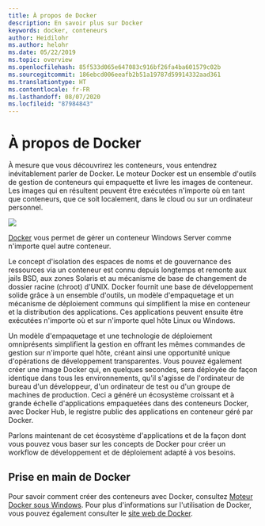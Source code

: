 ```yaml
---
title: À propos de Docker
description: En savoir plus sur Docker
keywords: docker, conteneurs
author: Heidilohr
ms.author: helohr
ms.date: 05/22/2019
ms.topic: overview
ms.openlocfilehash: 85f533d065e647083c916bf26fa4ba601579c02b
ms.sourcegitcommit: 186ebcd006eeafb2b51a19787d59914332aad361
ms.translationtype: HT
ms.contentlocale: fr-FR
ms.lasthandoff: 08/07/2020
ms.locfileid: "87984843"
---
```

# <a name="about-docker"></a>À propos de Docker

À mesure que vous découvrirez les conteneurs, vous entendrez inévitablement parler de Docker. Le moteur Docker est un ensemble d'outils de gestion de conteneurs qui empaquette et livre les images de conteneur. Les images qui en résultent peuvent être exécutées n'importe où en tant que conteneurs, que ce soit localement, dans le cloud ou sur un ordinateur personnel.

![](media/docker.png)

[Docker](https://www.docker.com) vous permet de gérer un conteneur Windows Server comme n'importe quel autre conteneur.

Le concept d'isolation des espaces de noms et de gouvernance des ressources via un conteneur est connu depuis longtemps et remonte aux jails BSD, aux zones Solaris et au mécanisme de base de changement de dossier racine (chroot) d'UNIX. Docker fournit une base de développement solide grâce à un ensemble d'outils, un modèle d'empaquetage et un mécanisme de déploiement communs qui simplifient la mise en conteneur et la distribution des applications. Ces applications peuvent ensuite être exécutées n'importe où et sur n'importe quel hôte Linux ou Windows.

Un modèle d'empaquetage et une technologie de déploiement omniprésents simplifient la gestion en offrant les mêmes commandes de gestion sur n'importe quel hôte, créant ainsi une opportunité unique d'opérations de développement transparentes. Vous pouvez également créer une image Docker qui, en quelques secondes, sera déployée de façon identique dans tous les environnements, qu'il s'agisse de l'ordinateur de bureau d'un développeur, d'un ordinateur de test ou d'un groupe de machines de production. Ceci a généré un écosystème croissant et à grande échelle d'applications empaquetées dans des conteneurs Docker, avec Docker Hub, le registre public des applications en conteneur géré par Docker.

Parlons maintenant de cet écosystème d'applications et de la façon dont vous pouvez vous baser sur les concepts de Docker pour créer un workflow de développement et de déploiement adapté à vos besoins.

## <a name="get-started-with-docker"></a>Prise en main de Docker

Pour savoir comment créer des conteneurs avec Docker, consultez [Moteur Docker sous Windows](../manage-docker/configure-docker-daemon.md). Pour plus d'informations sur l'utilisation de Docker, vous pouvez également consulter le [site web de Docker](https://www.docker.com).